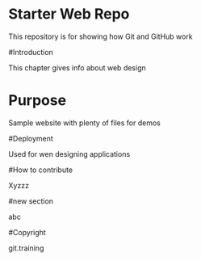 # Starter Web Repo

This repository is for showing how Git and GitHub work

#Introduction

This chapter gives info about web design

# Purpose

Sample website with plenty of files for demos

#Deployment

Used for wen designing applications

#How to contribute

Xyzzz

#new section

abc

#Copyright

git.training